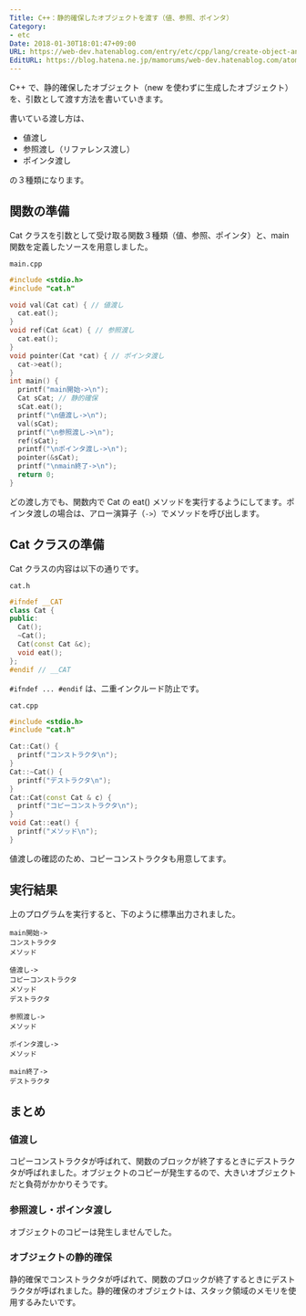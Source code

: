 ```yaml
---
Title: C++：静的確保したオブジェクトを渡す（値、参照、ポインタ）
Category:
- etc
Date: 2018-01-30T18:01:47+09:00
URL: https://web-dev.hatenablog.com/entry/etc/cpp/lang/create-object-and-pass-to-func
EditURL: https://blog.hatena.ne.jp/mamorums/web-dev.hatenablog.com/atom/entry/8599973812342196916
---
```


C++ で、静的確保したオブジェクト（new を使わずに生成したオブジェクト）を、引数として渡す方法を書いていきます。

書いている渡し方は、

- 値渡し
- 参照渡し（リファレンス渡し）
- ポインタ渡し

の３種類になります。


## 関数の準備
Cat クラスを引数として受け取る関数３種類（値、参照、ポインタ）と、main 関数を定義したソースを用意しました。

`main.cpp`

```cpp
#include <stdio.h>
#include "cat.h"

void val(Cat cat) { // 値渡し
  cat.eat();
}
void ref(Cat &cat) { // 参照渡し
  cat.eat();
}
void pointer(Cat *cat) { // ポインタ渡し
  cat->eat();
}
int main() {
  printf("main開始->\n");
  Cat sCat; // 静的確保
  sCat.eat();
  printf("\n値渡し->\n");
  val(sCat);
  printf("\n参照渡し->\n");
  ref(sCat);
  printf("\nポインタ渡し->\n");
  pointer(&sCat);  
  printf("\nmain終了->\n");
  return 0;
}
```

どの渡し方でも、関数内で Cat の eat() メソッドを実行するようにしてます。ポインタ渡しの場合は、アロー演算子（`->`）でメソッドを呼び出します。


## Cat クラスの準備
Cat クラスの内容は以下の通りです。

`cat.h`

```cpp
#ifndef __CAT
class Cat {
public:
  Cat();
  ~Cat();
  Cat(const Cat &c);
  void eat();
};
#endif // __CAT
```

`#ifndef ... #endif` は、二重インクルード防止です。

`cat.cpp`

```cpp
#include <stdio.h>
#include "cat.h"

Cat::Cat() {
  printf("コンストラクタ\n");
}
Cat::~Cat() {
  printf("デストラクタ\n");
}
Cat::Cat(const Cat & c) {
  printf("コピーコンストラクタ\n");
}
void Cat::eat() {
  printf("メソッド\n");
}
```

値渡しの確認のため、コピーコンストラクタも用意してます。


## 実行結果
上のプログラムを実行すると、下のように標準出力されました。

```
main開始->
コンストラクタ
メソッド

値渡し->
コピーコンストラクタ
メソッド
デストラクタ

参照渡し->
メソッド

ポインタ渡し->
メソッド

main終了->
デストラクタ
```


## まとめ
### 値渡し
コピーコンストラクタが呼ばれて、関数のブロックが終了するときにデストラクタが呼ばれました。オブジェクトのコピーが発生するので、大きいオブジェクトだと負荷がかかりそうです。

### 参照渡し・ポインタ渡し
オブジェクトのコピーは発生しませんでした。

### オブジェクトの静的確保
静的確保でコンストラクタが呼ばれて、関数のブロックが終了するときにデストラクタが呼ばれました。静的確保のオブジェクトは、スタック領域のメモリを使用するみたいです。
